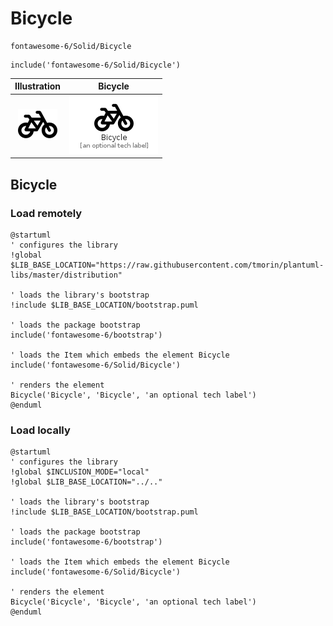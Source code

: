 # Bicycle


```text
fontawesome-6/Solid/Bicycle
```

```text
include('fontawesome-6/Solid/Bicycle')
```



| Illustration | Bicycle |
| :---: | :---: |
| ![illustration for Illustration](../../fontawesome-6/Solid/Bicycle.png) | ![illustration for Bicycle](../../fontawesome-6/Solid/Bicycle.Local.png) |




## Bicycle

### Load remotely
```plantuml
@startuml
' configures the library
!global $LIB_BASE_LOCATION="https://raw.githubusercontent.com/tmorin/plantuml-libs/master/distribution"

' loads the library's bootstrap
!include $LIB_BASE_LOCATION/bootstrap.puml

' loads the package bootstrap
include('fontawesome-6/bootstrap')

' loads the Item which embeds the element Bicycle
include('fontawesome-6/Solid/Bicycle')

' renders the element
Bicycle('Bicycle', 'Bicycle', 'an optional tech label')
@enduml
```

### Load locally
```plantuml
@startuml
' configures the library
!global $INCLUSION_MODE="local"
!global $LIB_BASE_LOCATION="../.."

' loads the library's bootstrap
!include $LIB_BASE_LOCATION/bootstrap.puml

' loads the package bootstrap
include('fontawesome-6/bootstrap')

' loads the Item which embeds the element Bicycle
include('fontawesome-6/Solid/Bicycle')

' renders the element
Bicycle('Bicycle', 'Bicycle', 'an optional tech label')
@enduml
```

